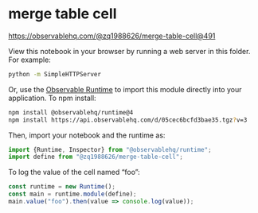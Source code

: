 # merge table cell

https://observablehq.com/@zq1988626/merge-table-cell@491

View this notebook in your browser by running a web server in this folder. For
example:

~~~sh
python -m SimpleHTTPServer
~~~

Or, use the [Observable Runtime](https://github.com/observablehq/runtime) to
import this module directly into your application. To npm install:

~~~sh
npm install @observablehq/runtime@4
npm install https://api.observablehq.com/d/05cec6bcfd3bae35.tgz?v=3
~~~

Then, import your notebook and the runtime as:

~~~js
import {Runtime, Inspector} from "@observablehq/runtime";
import define from "@zq1988626/merge-table-cell";
~~~

To log the value of the cell named “foo”:

~~~js
const runtime = new Runtime();
const main = runtime.module(define);
main.value("foo").then(value => console.log(value));
~~~
